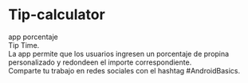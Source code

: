 # Tip-calculator
app porcentaje  
Tip Time.  
La app permite que los usuarios ingresen un porcentaje de propina personalizado y redondeen el importe correspondiente.   
Comparte tu trabajo en redes sociales con el hashtag #AndroidBasics.
